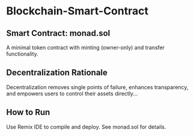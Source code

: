 # Blockchain-Smart-Contract

## Smart Contract: monad.sol
A minimal token contract with minting (owner-only) and transfer functionality.

## Decentralization Rationale
Decentralization removes single points of failure, enhances transparency, and empowers users to control their assets directly...

## How to Run
Use Remix IDE to compile and deploy. See monad.sol for details.
